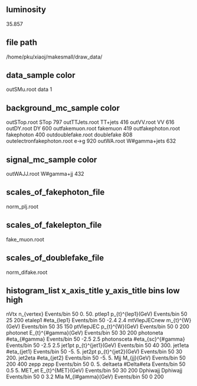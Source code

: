 ## luminosity
35.857
## file path
/home/pku/xiaoj/makesmall/draw_data/
## data_sample color
outSMu.root data 1
## background_mc_sample color
outSTop.root STop 797
outTTJets.root TT+jets 416
outVV.root VV 616
outDY.root DY 600
outfakemuon.root fakemuon 419
outfakephoton.root fakephoton 400
outdoublefake.root doublefake 808
outelectronfakephoton.root e->g 920
outWA.root W#gamma+jets 632
## signal_mc_sample color
outWAJJ.root W#gamma+jj 432
## scales_of_fakephoton_file
norm_plj.root
## scales_of_fakelepton_file
fake_muon.root
## scales_of_doublefake_file
norm_difake.root
## histogram_list x_axis_title y_axis_title bins low high
nVtx n_{vertex} Events/bin 50 0. 50.
ptlep1 p_{t}^{lep1}(GeV) Events/bin 50 25 200
etalep1 #eta_{lep1} Events/bin 50 -2.4 2.4
mtVlepJECnew m_{t}^{W}(GeV) Events/bin 50 35 150
ptVlepJEC p_{t}^{W}(GeV) Events/bin 50 0 200
photonet E_{t}^{#gamma}(GeV) Events/bin 50 30 200
photoneta #eta_{#gamma} Events/bin 50 -2.5 2.5
photonsceta #eta_{sc}^{#gamma} Events/bin 50 -2.5 2.5
jet1pt p_{t}^{jet1}(GeV) Events/bin 50 40 300.
jet1eta #eta_{jet1} Events/bin 50 -5. 5.
jet2pt p_{t}^{jet2}(GeV) Events/bin 50 30 200.
jet2eta #eta_{jet2} Events/bin 50 -5. 5.
Mjj M_{jj}(GeV) Events/bin 50 200 400
zepp zepp Events/bin 50 0. 5.
deltaeta #Delta#eta Events/bin 50 0.5 5.
MET_et E_{t}^{MET}(GeV) Events/bin 50 30 200
Dphiwajj Dphiwajj Events/bin 50 0 3.2
Mla M_{l#gamma}(GeV) Events/bin 50 0 200
